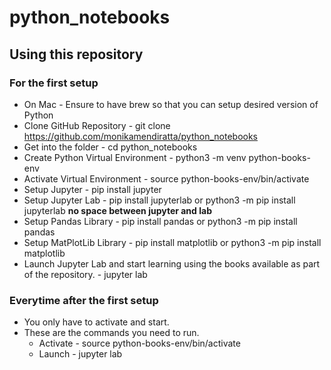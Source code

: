 # python_notebooks

## Using this repository

### For the first setup

* On Mac - Ensure to have brew so that you can setup desired version of Python
* Clone GitHub Repository - git clone https://github.com/monikamendiratta/python_notebooks
* Get into the folder - cd python_notebooks
* Create Python Virtual Environment - python3 -m venv python-books-env
* Activate Virtual Environment - source python-books-env/bin/activate
* Setup Jupyter - pip install jupyter
* Setup Jupyter Lab - pip install jupyterlab or python3 -m pip install jupyterlab **no space between jupyter and lab**
* Setup Pandas Library - pip install pandas or python3 -m pip install pandas
* Setup MatPlotLib Library - pip install matplotlib or python3 -m pip install matplotlib
* Launch Jupyter Lab and start learning using the books available as part of the repository. - jupyter lab

### Everytime after the first setup
* You only have to activate and start.
* These are the commands you need to run.
    * Activate - source python-books-env/bin/activate
    * Launch - jupyter lab